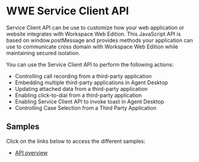 # WWE Service Client API

Service Client API can be use to customize how your web application or website integrates with Workspace Web Edition. This JavaScript API is based on window.postMessage and provides methods your application can use to communicate cross domain with Workspace Web Edition while maintaining secured isolation.

You can use the Service Client API to perform the following actions:

- Controlling call recording from a third-party application
- Embedding multiple third-party applications in Agent Desktop
- Updating attached data from a third-party application
- Enabling click-to-dial from a third-party application
- Enabling Service Client API to invoke toast in Agent Desktop
- Controlling Case Selection from a Third Party Application

## Samples

Click on the links below to access the different samples:

- [API overview](./api-overview/README.md)
